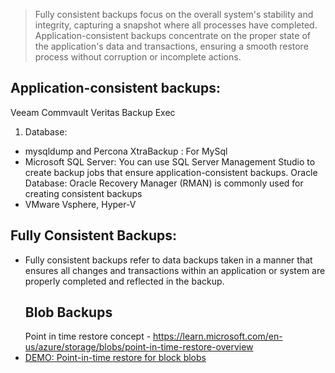 > Fully consistent backups focus on the overall system's stability and integrity, capturing a snapshot where all processes have completed.
> Application-consistent backups concentrate on the proper state of the application's data and transactions, ensuring a smooth restore process without corruption or incomplete actions.
## Application-consistent backups:
Veeam
Commvault
Veritas Backup Exec
1. Database:
- mysqldump and Percona XtraBackup : For MySql
- Microsoft SQL Server: You can use SQL Server Management Studio to create backup jobs that ensure application-consistent backups.
Oracle Database: Oracle Recovery Manager (RMAN) is commonly used for creating consistent backups
- VMware Vsphere, Hyper-V
## Fully Consistent Backups:
- Fully consistent backups refer to data backups taken in a manner that ensures all changes and transactions within an application or system are properly completed and reflected in the backup.
  ## Blob Backups
  Point in time restore concept - https://learn.microsoft.com/en-us/azure/storage/blobs/point-in-time-restore-overview
- [DEMO: Point-in-time restore for block blobs](https://learn.microsoft.com/en-us/azure/storage/blobs/point-in-time-restore-manage?tabs=portal)
